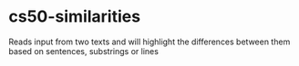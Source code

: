 # cs50-similarities
Reads input from two texts and will highlight the differences between them based on sentences, substrings or lines
